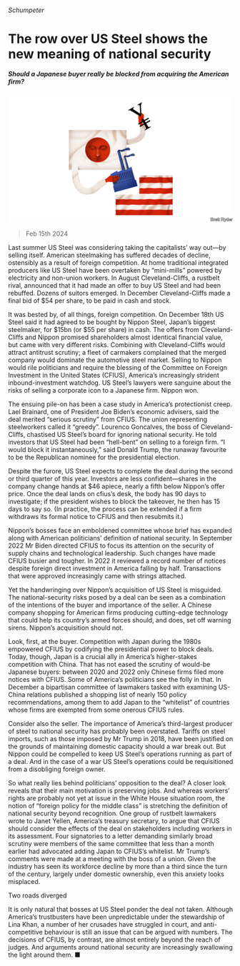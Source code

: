 ###### Schumpeter

# The row over US Steel shows the new meaning of national security 

##### Should a Japanese buyer really be blocked from acquiring the American firm? 

![image](images/20240217_WBD000.jpg) 

> Feb 15th 2024 

Last summer US Steel was considering taking the capitalists’ way out—by selling itself. American steelmaking has suffered decades of decline, ostensibly as a result of foreign competition. At home traditional integrated producers like US Steel have been overtaken by “mini-mills” powered by electricity and non-union workers. In August Cleveland-Cliffs, a rustbelt rival, announced that it had made an offer to buy US Steel and had been rebuffed. Dozens of suitors emerged. In December Cleveland-Cliffs made a final bid of $54 per share, to be paid in cash and stock.

It was bested by, of all things, foreign competition. On December 18th US Steel said it had agreed to be bought by Nippon Steel, Japan’s biggest steelmaker, for $15bn (or $55 per share) in cash. The offers from Cleveland-Cliffs and Nippon promised shareholders almost identical financial value, but came with very different risks. Combining with Cleveland-Cliffs would attract antitrust scrutiny; a fleet of carmakers complained that the merged company would dominate the automotive steel market. Selling to Nippon would rile politicians and require the blessing of the Committee on Foreign Investment in the United States (CFIUS), America’s increasingly strident inbound-investment watchdog. US Steel’s lawyers were sanguine about the risks of selling a corporate icon to a Japanese firm. Nippon won.

The ensuing pile-on has been a case study in America’s protectionist creep. Lael Brainard, one of President Joe Biden’s economic advisers, said the deal merited “serious scrutiny” from CFIUS. The union representing steelworkers called it “greedy”. Lourenco Goncalves, the boss of Cleveland-Cliffs, chastised US Steel’s board for ignoring national security. He told investors that US Steel had been “hell-bent” on selling to a foreign firm. “I would block it instantaneously,” said Donald Trump, the runaway favourite to be the Republican nominee for the presidential election.

Despite the furore, US Steel expects to complete the deal during the second or third quarter of this year. Investors are less confident—shares in the company change hands at $46 apiece, nearly a fifth below Nippon’s offer price. Once the deal lands on cfius’s desk, the body has 90 days to investigate; if the president wishes to block the takeover, he then has 15 days to say so. (In practice, the process can be extended if a firm withdraws its formal notice to CFIUS and then resubmits it.)

Nippon’s bosses face an emboldened committee whose brief has expanded along with American politicians’ definition of national security. In September 2022 Mr Biden directed CFIUS to focus its attention on the security of supply chains and technological leadership. Such changes have made CFIUS busier and tougher. In 2022 it reviewed a record number of notices despite foreign direct investment in America falling by half. Transactions that were approved increasingly came with strings attached.

Yet the handwringing over Nippon’s acquisition of US Steel is misguided. The national-security risks posed by a deal can be seen as a combination of the intentions of the buyer and importance of the seller. A Chinese company shopping for American firms producing cutting-edge technology that could help its country’s armed forces should, and does, set off warning sirens. Nippon’s acquisition should not.

Look, first, at the buyer. Competition with Japan during the 1980s empowered CFIUS by codifying the presidential power to block deals. Today, though, Japan is a crucial ally in America’s higher-stakes competition with China. That has not eased the scrutiny of would-be Japanese buyers: between 2020 and 2022 only Chinese firms filed more notices with CFIUS. Some of America’s politicians see the folly in that. In December a bipartisan committee of lawmakers tasked with examining US-China relations published a shopping list of nearly 150 policy recommendations, among them to add Japan to the “whitelist” of countries whose firms are exempted from some onerous CFIUS rules.

Consider also the seller. The importance of America’s third-largest producer of steel to national security has probably been overstated. Tariffs on steel imports, such as those imposed by Mr Trump in 2018, have been justified on the grounds of maintaining domestic capacity should a war break out. But Nippon could be compelled to keep US Steel’s operations running as part of a deal. And in the case of a war US Steel’s operations could be requisitioned from a disobliging foreign owner. 

So what really lies behind politicians’ opposition to the deal? A closer look reveals that their main motivation is preserving jobs. And whereas workers’ rights are probably not yet at issue in the White House situation room, the notion of “foreign policy for the middle class” is stretching the definition of national security beyond recognition. One group of rustbelt lawmakers wrote to Janet Yellen, America’s treasury secretary, to argue that CFIUS should consider the effects of the deal on stakeholders including workers in its assessment. Four signatories to a letter demanding similarly broad scrutiny were members of the same committee that less than a month earlier had advocated adding Japan to CFIUS’s whitelist. Mr Trump’s comments were made at a meeting with the boss of a union. Given the industry has seen its workforce decline by more than a third since the turn of the century, largely under domestic ownership, even this anxiety looks misplaced. 

Two roads diverged

It is only natural that bosses at US Steel ponder the deal not taken. Although America’s trustbusters have been unpredictable under the stewardship of Lina Khan, a number of her crusades have struggled in court, and anti-competitive behaviour is still an issue that can be argued with numbers. The decisions of CFIUS, by contrast, are almost entirely beyond the reach of judges. And arguments around national security are increasingly swallowing the light around them. ■






